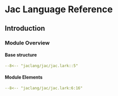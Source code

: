 # Jac Language Reference

## Introduction

### Module Overview

#### Base structure
```yaml linenums="1"
--8<-- "jaclang/jac/jac.lark::5"
```

#### Module Elements
```yaml linenums="6"
--8<-- "jaclang/jac/jac.lark:6:16"
```